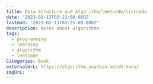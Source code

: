 ```yaml
---
title: Data Structure and Algorithm/leetcode/lintcode
date: '2023-02-13T02:23:00.000Z'
lastmod: '2023-02-13T02:25:00.000Z'
description: Notes about algorithms
tags:
  - programming
  - learning
  - algorithm
  - leetcode
Categories: Book
externalUrL: https://algorithm.yuanbin.me/zh-hans/
imgUrL: ''
---
```

